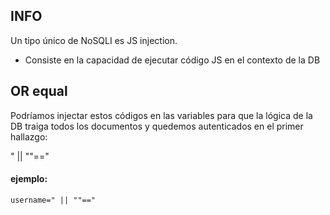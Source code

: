 ## INFO
Un tipo único de NoSQLI es JS injection.

- Consiste en la capacidad de ejecutar código JS en el contexto de la DB


## OR equal

Podríamos injectar estos códigos en las variables para que la lógica de la DB traiga todos los documentos y quedemos autenticados en el primer hallazgo:

  " || ""=="

  #### ejemplo:

    username=" || ""=="
